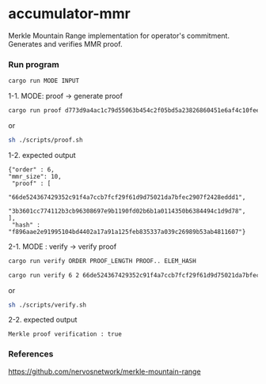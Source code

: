 # accumulator-mmr

Merkle Mountain Range implementation for operator's commitment.
Generates and verifies MMR proof.

### Run program

```sh
cargo run MODE INPUT
```

1-1. MODE: proof -> generate proof

```sh
cargo run proof d773d9a4ac1c79d55063b454c2f05bd5a23826860451e6af4c10feee50883b0
```

or

```sh
sh ./scripts/proof.sh
```

1-2. expected output

```
{"order" : 6,
"mmr_size": 10,
 "proof" : [
    "66de524367429352c91f4a7ccb7fcf29f61d9d75021da7bfec2907f2428eddd1",
    "3b3601cc774112b3cb96308697e9b1190fd02b6b1a0114350b6384494c1d9d78",
],
 "hash" : "f896aae2e91995104bd4402a17a91a125feb835337a039c26989b53ab4811607"}
```

2-1. MODE : verify -> verify proof

```sh
cargo run verify ORDER PROOF_LENGTH PROOF.. ELEM_HASH
```

```sh
cargo run verify 6 2 66de524367429352c91f4a7ccb7fcf29f61d9d75021da7bfec2907f2428eddd1 3b3601cc774112b3cb96308697e9b1190fd02b6b1a0114350b6384494c1d9d78 f896aae2e91995104bd4402a17a91a125feb835337a039c26989b53ab4811607
```

or

```sh
sh ./scripts/verify.sh
```

2-2. expected output

```
Merkle proof verification : true

```

### References

https://github.com/nervosnetwork/merkle-mountain-range
